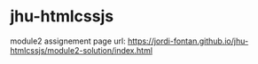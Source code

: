 # jhu-htmlcssjs
module2 assignement
page url: https://jordi-fontan.github.io/jhu-htmlcssjs/module2-solution/index.html
